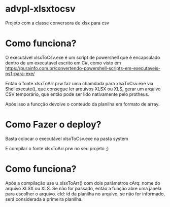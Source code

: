 # advpl-xlsxtocsv
Projeto com a classe conversora de xlsx para csv

# Como funciona?

O executável xlsxToCsv.exe é um script de powershell que é encapsulado dentro de um executável escrito em C#, como visto em 
https://purainfo.com.br/convertendo-powershell-scripts-em-executaveis-ps1-para-exe/


Então o fonte xlsxToArr.prw faz uma chamdada para xlsxToCsv.exe via Shellexecute(), que  consegue ler arquivos XLSX ou XLS, gerar um arquivo CSV temporário, que então pode ser lido nativamente pelo protheus. 

Após isso a funcção devolve o conteúdo da planilha em formato de array.

# Como Fazer o deploy?

Basta colocar o executável xlsxToCsv.exe na pasta system

E compilar o fonte xlsxToArr.prw  no seu projeto ;)

# Como funciona?
 Após a compilação use u_xlsxToArr() com dois parâmetros
 cArq: nome do arquivo XLSX ou XLS. Se não for passado, então a função abre uma janela para escolher o arquivo.
 cId: id da planilha no arquivo, se não for informado, será considerada a primeira planilha.  



